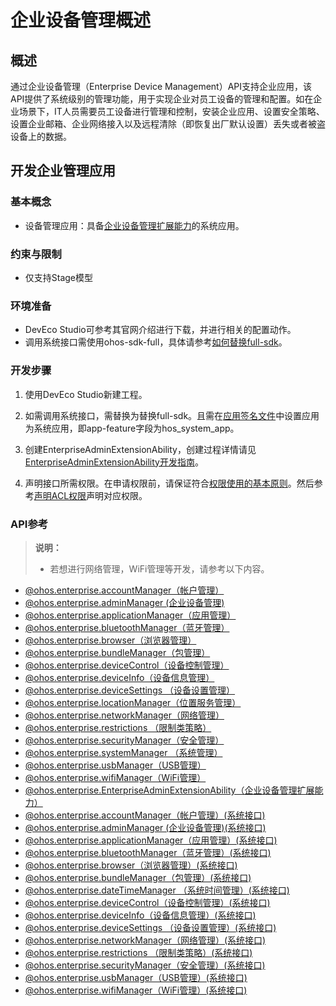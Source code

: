 # 企业设备管理概述

## 概述
通过企业设备管理（Enterprise Device Management）API支持企业应用，该API提供了系统级别的管理功能，用于实现企业对员工设备的管理和配置。如在企业场景下，IT人员需要员工设备进行管理和控制，安装企业应用、设置安全策略、设置企业邮箱、企业网络接入以及远程清除（即恢复出厂默认设置）丢失或者被盗设备上的数据。

## 开发企业管理应用

### 基本概念
- 设备管理应用：<!--RP1-->具备[企业设备管理扩展能力](../application-models/enterprise-extensionAbility.md)的系统应用<!--RP1End-->。

### 约束与限制
- 仅支持Stage模型

### 环境准备
- DevEco Studio可参考其官网介绍进行下载，并进行相关的配置动作。<!--Del-->
- 调用系统接口需使用ohos-sdk-full，具体请参考[如何替换full-sdk](../faqs/full-sdk-switch-guide.md)。<!--DelEnd-->

### 开发步骤

1. 使用DevEco Studio新建工程。<!--Del-->

2. 如需调用系统接口，需替换为替换full-sdk。且需在[应用签名文件](../security/AccessToken/app-permission-mgmt-overview.md#应用apl等级)中设置应用为系统应用，即app-feature字段为hos_system_app。<!--DelEnd-->

3. 创建EnterpriseAdminExtensionAbility，创建过程详情请见<!--RP1-->[EnterpriseAdminExtensionAbility开发指南](../application-models/enterprise-extensionAbility.md)<!--RP1End-->。

4. 声明接口所需权限。在申请权限前，请保证符合[权限使用的基本原则](../security/AccessToken/app-permission-mgmt-overview.md#权限使用的基本原则)。然后参考[声明ACL权限](../security/AccessToken/declare-permissions-in-acl.md)声明对应权限。

### API参考

> **说明：**
>
> - 若想进行网络管理，WiFi管理等开发，请参考以下内容。
- [@ohos.enterprise.accountManager（帐户管理）](../reference/js-apis-enterprise-accountManager.md)
- [@ohos.enterprise.adminManager (企业设备管理)](../reference/js-apis-enterprise-adminManager.md)
- [@ohos.enterprise.applicationManager（应用管理）](../reference/js-apis-enterprise-applicationManager.md)
- [@ohos.enterprise.bluetoothManager（蓝牙管理）](../reference/js-apis-enterprise-bluetoothManager.md)
- [@ohos.enterprise.browser（浏览器管理）](../reference/js-apis-enterprise-browser.md)
- [@ohos.enterprise.bundleManager（包管理）](../reference/js-apis-enterprise-bundleManager.md)
- [@ohos.enterprise.deviceControl（设备控制管理）](../reference/js-apis-enterprise-deviceControl.md)
- [@ohos.enterprise.deviceInfo（设备信息管理）](../reference/js-apis-enterprise-deviceInfo.md)
- [@ohos.enterprise.deviceSettings （设备设置管理）](../reference/js-apis-enterprise-deviceSettings.md)
- [@ohos.enterprise.locationManager（位置服务管理）](../reference/js-apis-enterprise-locationManager.md)
- [@ohos.enterprise.networkManager（网络管理）](../reference/js-apis-enterprise-networkManager.md)
- [@ohos.enterprise.restrictions （限制类策略）](../reference/js-apis-enterprise-restrictions.md)
- [@ohos.enterprise.securityManager（安全管理）](../reference/js-apis-enterprise-securityManager.md)
- [@ohos.enterprise.systemManager （系统管理）](../reference/js-apis-enterprise-systemManager.md)
- [@ohos.enterprise.usbManager（USB管理）](../reference/js-apis-enterprise-usbManager.md)
- [@ohos.enterprise.wifiManager（WiFi管理）](../reference/js-apis-enterprise-wifiManager.md)
- [@ohos.enterprise.EnterpriseAdminExtensionAbility（企业设备管理扩展能力）](../reference/js-apis-EnterpriseAdminExtensionAbility.md)<!--Del-->
- [@ohos.enterprise.accountManager（帐户管理）(系统接口)](../reference/js-apis-enterprise-accountManager-sys.md)
- [@ohos.enterprise.adminManager (企业设备管理)(系统接口)](../reference/js-apis-enterprise-adminManager-sys.md)
- [@ohos.enterprise.applicationManager（应用管理）(系统接口)](../reference/js-apis-enterprise-applicationManager-sys.md)
- [@ohos.enterprise.bluetoothManager（蓝牙管理）(系统接口)](../reference/js-apis-enterprise-bluetoothManager-sys.md)
- [@ohos.enterprise.browser（浏览器管理）(系统接口)](../reference/js-apis-enterprise-browser-sys.md)
- [@ohos.enterprise.bundleManager（包管理）(系统接口)](../reference/js-apis-enterprise-bundleManager-sys.md)
- [@ohos.enterprise.dateTimeManager （系统时间管理）(系统接口)](../reference/js-apis-enterprise-dateTimeManager-sys.md)
- [@ohos.enterprise.deviceControl（设备控制管理）(系统接口)](../reference/js-apis-enterprise-deviceControl-sys.md)
- [@ohos.enterprise.deviceInfo（设备信息管理）(系统接口)](../reference/js-apis-enterprise-deviceInfo-sys.md)
- [@ohos.enterprise.deviceSettings （设备设置管理）(系统接口)](../reference/js-apis-enterprise-deviceSettings-sys.md)
- [@ohos.enterprise.networkManager（网络管理）(系统接口)](../reference/js-apis-enterprise-networkManager-sys.md)
- [@ohos.enterprise.restrictions （限制类策略）(系统接口)](../reference/js-apis-enterprise-restrictions-sys.md)
- [@ohos.enterprise.securityManager（安全管理）(系统接口)](../reference/js-apis-enterprise-securityManager-sys.md)
- [@ohos.enterprise.usbManager（USB管理）(系统接口)](../reference/js-apis-enterprise-usbManager-sys.md)
- [@ohos.enterprise.wifiManager（WiFi管理）(系统接口)](../reference/js-apis-enterprise-wifiManager-sys.md)<!--DelEnd-->